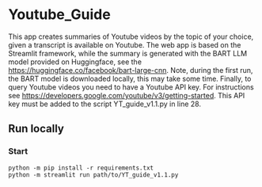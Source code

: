 # Youtube_Guide
This app creates summaries of Youtube videos by the topic of your choice, given a transcript is available on Youtube. The web app is based on the Streamlit framework, while the summary is generated with the BART LLM model provided on Huggingface, see the https://huggingface.co/facebook/bart-large-cnn. Note, during the first run, the BART model is downloaded locally, this may take some time. Finally, to query Youtube videos you need to have a Youtube API key. For instructions see https://developers.google.com/youtube/v3/getting-started. This API key must be added to the script YT_guide_v1.1.py in line 28. 

## Run locally

### Start

```shell
python -m pip install -r requirements.txt
python -m streamlit run path/to/YT_guide_v1.1.py
```
